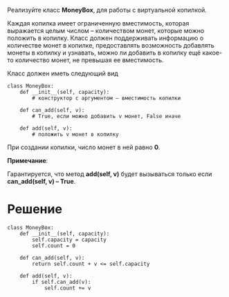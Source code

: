 Реализуйте класс **MoneyBox**, для работы с виртуальной копилкой. 

Каждая копилка имеет ограниченную вместимость, которая выражается целым числом – количеством монет, которые можно положить в копилку. Класс должен поддерживать информацию о количестве монет в копилке, предоставлять возможность добавлять монеты в копилку и узнавать, можно ли добавить в копилку ещё какое-то количество монет, не превышая ее вместимость.

Класс должен иметь следующий вид

```
class MoneyBox:
    def __init__(self, capacity):
        # конструктор с аргументом – вместимость копилки

    def can_add(self, v):
        # True, если можно добавить v монет, False иначе

    def add(self, v):
        # положить v монет в копилку
```

При создании копилки, число монет в ней равно **0**.

**Примечание**:

Гарантируется, что метод **add(self, v)** будет вызываться только если **can_add(self, v) – True﻿**.

# Решение

```
class MoneyBox:
    def __init__(self, capacity):
        self.capacity = capacity
        self.count = 0
    
    def can_add(self, v):
        return self.count + v <= self.capacity
    
    def add(self, v):
        if self.can_add(v):
            self.count += v
```
